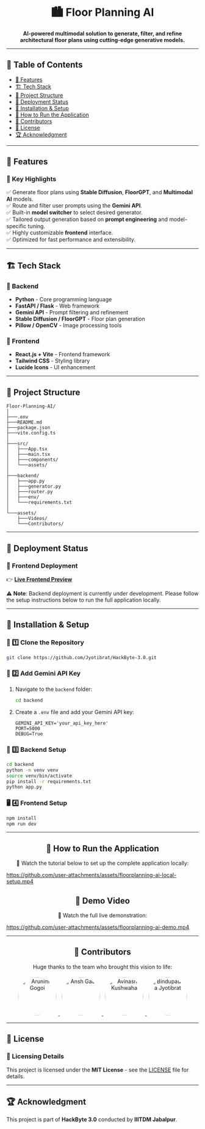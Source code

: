 <h1 align="center">
  🏙️ Floor Planning AI
</h1>

<p align="center">
  <strong>AI-powered multimodal solution to generate, filter, and refine architectural floor plans using cutting-edge generative models.</strong>
</p>

---

## 📑 Table of Contents

- [🌟 Features](#-features)
- [🏗️ Tech Stack](#-tech-stack)
- [📂 Project Structure](#-project-structure)
- [🚀 Deployment Status](#-deployment-status)
- [🚀 Installation & Setup](#-installation--setup)
- [🎥 How to Run the Application](#-how-to-run-the-application)
- [👥 Contributors](#-contributors)
- [📜 License](#-license)
- [🏆 Acknowledgment](#-acknowledgment)

---

## 🌟 Features

### 🔹 Key Highlights

✅ Generate floor plans using **Stable Diffusion**, **FloorGPT**, and **Multimodal AI** models.\
✅ Route and filter user prompts using the **Gemini API**.\
✅ Built-in **model switcher** to select desired generator.\
✅ Tailored output generation based on **prompt engineering** and model-specific tuning.\
✅ Highly customizable **frontend** interface.\
✅ Optimized for fast performance and extensibility.

---

## 🏗️ Tech Stack

### 🔹 Backend

- **Python** - Core programming language
- **FastAPI / Flask** - Web framework
- **Gemini API** - Prompt filtering and refinement
- **Stable Diffusion / FloorGPT** - Floor plan generation
- **Pillow / OpenCV** - Image processing tools

### 🔹 Frontend

- **React.js + Vite** - Frontend framework
- **Tailwind CSS** - Styling library
- **Lucide Icons** - UI enhancement

---

## 📂 Project Structure

```
Floor-Planning-AI/
│
├───.env
├───README.md
├───package.json
├───vite.config.ts
│
├───src/
│   ├───App.tsx
│   ├───main.tsx
│   ├───components/
│   └───assets/
│
├───backend/
│   ├───app.py
│   ├───generator.py
│   ├───router.py
│   ├───env/
│   └───requirements.txt
│
└───assets/
    ├───Videos/
    └───Contributors/
```

---

## 🚀 Deployment Status

### 🔹 Frontend Deployment

👉 [**Live Frontend Preview**](https://floorplanningai.netlify.app/)

⚠️ **Note**: Backend deployment is currently under development. Please follow the setup instructions below to run the full application locally.

---

## 🚀 Installation & Setup

### 🔧 1️⃣ Clone the Repository

```sh
git clone https://github.com/Jyotibrat/HackByte-3.0.git
```

### 🔑 2️⃣ Add Gemini API Key

1. Navigate to the `backend` folder:
   ```sh
   cd backend
   ```
2. Create a `.env` file and add your Gemini API key:
   ```env
   GEMINI_API_KEY='your_api_key_here'
   PORT=5000
   DEBUG=True
   ```

### 🧠 3️⃣ Backend Setup

```sh
cd backend
python -m venv venv
source venv/bin/activate
pip install -r requirements.txt
python app.py
```

### 🖥️ 4️⃣ Frontend Setup

```sh
npm install
npm run dev
```

---

<h2 align="center">🎥 How to Run the Application</h2>

<p align="center">
📌 Watch the tutorial below to set up the complete application locally:
</p>

https://github.com/user-attachments/assets/floorplanning-ai-local-setup.mp4

<h2 align="center">🎥 Demo Video</h2>

<p align="center">
📌 Watch the full live demonstration:
</p>

https://github.com/user-attachments/assets/floorplanning-ai-demo.mp4

---

<h2 align="center">
  👥 Contributors
</h2>

<p align="center">
  Huge thanks to the team who brought this vision to life:
</p>

<div align="center">
  <a href="https://github.com/Arunim-Gogoi">
    <img src="../assets/Contributors/Arunim Github Photo.png" alt="Arunim Gogoi" style="border-radius: 50%; margin: 5px; width: 100px; height: 100px;">
  </a>
  <a href="https://github.com/Lucifer-here">
    <img src="../assets/Contributors/Ansh Github Photo.png" alt="Ansh Gaur" style="border-radius: 50%; margin: 5px; width: 100px; height: 100px;">
  </a>
  <a href="https://github.com/">
    <img src="../assets/Contributors/" alt="Avinash Kushwaha" style="border-radius: 50%; margin: 5px; width: 100px; height: 100px;">
  </a>
  <a href="https://github.com/Jyotibrat">
    <img src="../assets/Contributors/Bindupautra Github Photo.png" alt="Bindupautra Jyotibrat" style="border-radius: 50%; margin: 5px; width: 100px; height: 100px;">
  </a>
</div>

---

## 📜 License

### 🔹 Licensing Details

This project is licensed under the **MIT License** - see the [LICENSE](LICENSE) file for details.

---

## 🏆 Acknowledgment

This project is part of **HackByte 3.0** conducted by **IIITDM Jabalpur**.
